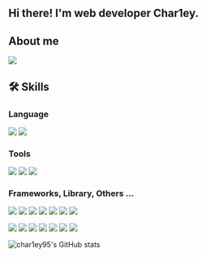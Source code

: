 ## Hi there! I'm web developer Char1ey.

## About me

<a href="https://char1ey.tistory.com/" target="_blank">
  <img src="https://img.shields.io/badge/tistory-000000?style=tistory&logo=tistory&logoColor=ffffff"/>
</a>

## 🛠️ Skills

### Language

<img src="https://img.shields.io/badge/TypeScript-3178C6?style=typescript&logo=typescript&logoColor=ffffff"/> <img src="https://img.shields.io/badge/Solidity-363636?style=solidity&logo=solidity&logoColor=ffffff"/>

### Tools
 
 <img src="https://img.shields.io/badge/Notion-000000?style=notion&logo=notion&logoColor=ffffff"/> <img src="https://img.shields.io/badge/Trello-0052cc?style=trello&logo=trello&logoColor=ffffff"/> <img src="https://img.shields.io/badge/Figma-f24e1e?style=figma&logo=figma&logoColor=ffffff"/> 

### Frameworks, Library, Others ...

<img src="https://img.shields.io/badge/React-61DAFB?style=React&logo=React&logoColor=ffffff"/> <img src="https://img.shields.io/badge/Next.js-000000?style=nextdotjs&logo=next.js&logoColor=ffffff"/> <img src="https://img.shields.io/badge/Nunjucks-1C4913?style=nunjucks&logo=nunjucks&logoColor=ffffff"/> <img src="https://img.shields.io/badge/styled_components-DB7093?style=styledcomponents&logo=styledcomponents&logoColor=ffffff"/> <img src="https://img.shields.io/badge/Redux-764ABC?style=redux&logo=redux&logoColor=ffffff"/> <img src="https://img.shields.io/badge/React_Query-FF4154?style=reactquery&logo=reactquery&logoColor=ffffff"/> <img src="https://img.shields.io/badge/Axios-5A29E4?style=axios&logo=axios&logoColor=ffffff"/>

<img src="https://img.shields.io/badge/Socket_IO-010101?style=socketdotio&logo=socketdotio&logoColor=ffffff"/> <img src="https://img.shields.io/badge/Tailwind_CSS-06B6D4?style=tailwindcss&logo=tailwindcss&logoColor=ffffff"/> <img src="https://img.shields.io/badge/Express-000000?style=express&logo=express&logoColor=ffffff"/> <img src="https://img.shields.io/badge/NestJS-E0234E?style=nestjs&logo=nestjs&logoColor=ffffff"/> <img src="https://img.shields.io/badge/Sequelize-52B0E7?style=sequelize&logo=sequelize&logoColor=ffffff"/> <img src="https://img.shields.io/badge/Amazon_AWS-232F3E?style=amazonaws&logo=amazonaws&logoColor=ffffff"/>  <img src="https://img.shields.io/badge/Linux-FCC624?style=linux&logo=linux&logoColor=ffffff"/>  




![char1ey95's GitHub stats](https://github-readme-stats.vercel.app/api?username=char1ey95&show_icons=true&theme=radical)

<!-- 테마 변경시 https://github.com/anuraghazra/github-readme-stats/blob/master/themes/README.md -->

<!--
**char1ey95/char1ey95** is a ✨ _special_ ✨ repository because its `README.md` (this file) appears on your GitHub profile.

Here are some ideas to get you started:

- 🔭 I’m currently working on ...
- 🌱 I’m currently learning ...
- 👯 I’m looking to collaborate on ...
- 🤔 I’m looking for help with ...
- 💬 Ask me about ...
- 📫 How to reach me: ...
- 😄 Pronouns: ...
- ⚡ Fun fact: ...
-->
